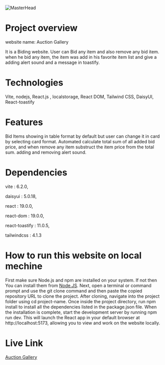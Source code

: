![MasterHead](https://i.ibb.co/tPKktJPX/Screenshot-2025-06-25-150816.png)

# Project overview
website name: Auction Gallery

It is a Biding website. User can Bid any item and also remove any bid item. when he bid any item, the item was add in his favorite item list and give a adding alert sound and a message in toastify. 

# Technologies
Vite, nodejs, React.js , localstorage, React DOM, Tailwind CSS, DaisyUI, React-toastify

# Features
Bid Items showing in table format by default but user can change it in card by selecting card format. Automated calculate total sum of all added bid price, and when remove any item substruct the item price from the total sum. adding and removing alert sound. 

# Dependencies
vite : 6.2.0,

daisyui : 5.0.18,

react : 19.0.0,

react-dom : 19.0.0,

react-toastify : 11.0.5,

tailwindcss : 4.1.3 

# How to run this website on local mechine
First make sure Node.js and npm are installed on your system. If not then You can install them from [Node.JS](https://nodejs.org). Next, open a terminal or command prompt and use the git clone command and then paste the copied repository URL to clone the project. After cloning, navigate into the project folder using cd project-name. Once inside the project directory, run npm install to install all the dependencies listed in the package.json file. When the installation is complete, start the development server by running npm run dev. This will launch the React app in your default browser at http://localhost:5173, allowing you to view and work on the website locally.

# Live Link
[Auction Gallery](https://auction-gellery.surge.sh/)

